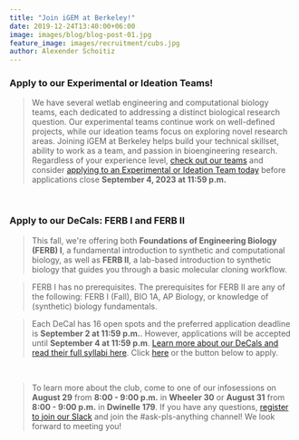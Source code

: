 ```yaml
---
title: "Join iGEM at Berkeley!"
date: 2019-12-24T13:40:00+06:00
image: images/blog/blog-post-01.jpg
feature_image: images/recruitment/cubs.jpg
author: Alexender Schoitiz
---
```

### Apply to our Experimental or Ideation Teams!

> We have several wetlab engineering and computational biology teams, each dedicated to addressing a distinct biological research question. Our experimental teams continue work on well-defined projects, while our ideation teams focus on exploring novel research areas. Joining iGEM at Berkeley helps build your technical skillset, ability to work as a team, and passion in bioengineering research. Regardless of your experience level, [check out our teams](https://igem.berkeley.edu/teams/) and consider [applying to an Experimental or Ideation Team today](https://forms.gle/c4TgnW8mzwJ5iUWt8) before applications close **September 4, 2023 at 11:59 p.m.**

&nbsp;

### Apply to our DeCals: FERB I and FERB II

> This fall, we're offering both **Foundations of Engineering Biology (FERB) I**, a fundamental introduction to synthetic and computational biology, as well as **FERB II**, a lab-based introduction to synthetic biology that guides you through a basic molecular cloning workflow. 

> FERB I has no prerequisites. The prerequisites for FERB II are any of the following: FERB I (Fall), BIO 1A, AP Biology, or knowledge of (synthetic) biology fundamentals.

> Each DeCal has 16 open spots and the preferred application deadline is **September 2 at 11:59 p.m.**. However, applications will be accepted until **September 4 at 11:59 p.m**. [Learn more about our DeCals and read their full syllabi here](https://igem.berkeley.edu/ferb). Click [here](https://linktr.ee/igematberkeleydecals) or the button below to apply.

&nbsp;

> To learn more about the club, come to one of our infosessions on **August 29** from **8:00 - 9:00 p.m.** in **Wheeler 30** or **August 31** from **8:00 - 9:00 p.m.** in **Dwinelle 179**. If you have any questions, [register to join our Slack](https://docs.google.com/forms/u/4/d/e/1FAIpQLSciPYdSDdNb4FvcPPpFazVGbXGj0E5AF2ZrsiZi8MT6jDlGfQ/viewform?usp=send_form) and join the #ask-pls-anything channel! We look forward to meeting you!